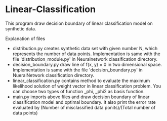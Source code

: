 # Linear-Classification

This program draw decision boundary of linear classification model on synthetic data.

Explanation of files
  - distribution.py creates synthetic data set with given number N, which represents the number of data points.
    Implementation is same with the file 'distribution_module.py' in Neuralnetwork classification directory.
  - decision_boundary.py draw line of f(x, y) = 0 in two dimensional space.
    Implementation is same with the file 'decision_boundary.py' in NueralNetwork classification directory.
  - linear_classification.py contains method to evaluate the maximum likelihood solution of weight vector in linear classification
    problem. You can choose two types of function _phi, _phi2 as basis function.
  - main.py imports above files and draw decision boundary of linear classification model and optimal boundary. It also print the error       rate evaluated by (Number of misclassified data ponits)/(Total number of data points)
